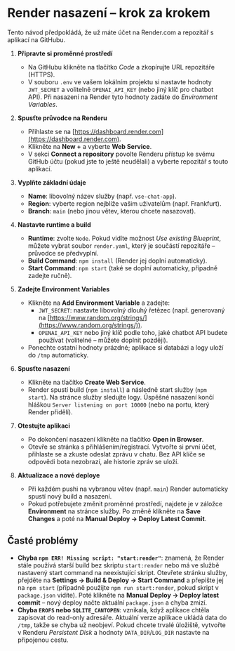 # Render nasazení – krok za krokem

Tento návod předpokládá, že už máte účet na Render.com a repozitář s aplikací na GitHubu.

1. **Připravte si proměnné prostředí**
   - Na GitHubu klikněte na tlačítko *Code* a zkopírujte URL repozitáře (HTTPS).
   - V souboru `.env` ve vašem lokálním projektu si nastavte hodnoty `JWT_SECRET` a volitelně `OPENAI_API_KEY` (nebo jiný klíč pro chatbot API). Při nasazení na Render tyto hodnoty zadáte do *Environment Variables*.

2. **Spusťte průvodce na Renderu**
   - Přihlaste se na [https://dashboard.render.com](https://dashboard.render.com).
   - Klikněte na **New +** a vyberte **Web Service**.
   - V sekci **Connect a repository** povolte Renderu přístup ke svému GitHub účtu (pokud jste to ještě neudělali) a vyberte repozitář s touto aplikací.

3. **Vyplňte základní údaje**
   - **Name**: libovolný název služby (např. `vse-chat-app`).
   - **Region**: vyberte region nejblíže vašim uživatelům (např. Frankfurt).
   - **Branch**: `main` (nebo jinou větev, kterou chcete nasazovat).

4. **Nastavte runtime a build**
   - **Runtime**: zvolte `Node`. Pokud vidíte možnost *Use existing Blueprint*, můžete vybrat soubor `render.yaml`, který je součástí repozitáře – průvodce se předvyplní.
   - **Build Command**: `npm install` (Render jej doplní automaticky).
   - **Start Command**: `npm start` (také se doplní automaticky, případně zadejte ručně).

5. **Zadejte Environment Variables**
   - Klikněte na **Add Environment Variable** a zadejte:
     - `JWT_SECRET`: nastavte libovolný dlouhý řetězec (např. generovaný na [https://www.random.org/strings/](https://www.random.org/strings/)).
     - `OPENAI_API_KEY` nebo jiný klíč podle toho, jaké chatbot API budete používat (volitelné – můžete doplnit později).
   - Ponechte ostatní hodnoty prázdné; aplikace si databázi a logy uloží do `/tmp` automaticky.

6. **Spusťte nasazení**
   - Klikněte na tlačítko **Create Web Service**.
   - Render spustí build (`npm install`) a následně start služby (`npm start`). Na stránce služby sledujte logy. Úspěšné nasazení končí hláškou `Server listening on port 10000` (nebo na portu, který Render přidělí).

7. **Otestujte aplikaci**
   - Po dokončení nasazení klikněte na tlačítko **Open in Browser**.
   - Otevře se stránka s přihlášením/registrací. Vytvořte si první účet, přihlaste se a zkuste odeslat zprávu v chatu. Bez API klíče se odpovědi bota nezobrazí, ale historie zpráv se uloží.

8. **Aktualizace a nové deploye**
   - Při každém pushi na vybranou větev (např. `main`) Render automaticky spustí nový build a nasazení.
   - Pokud potřebujete změnit proměnné prostředí, najdete je v záložce **Environment** na stránce služby. Po změně klikněte na **Save Changes** a poté na **Manual Deploy → Deploy Latest Commit**.

## Časté problémy

- **Chyba `npm ERR! Missing script: "start:render"`**: znamená, že Render stále používá starší build bez skriptu `start:render` nebo má ve službě nastavený start command na neexistující skript. Otevřete stránku služby, přejděte na **Settings → Build & Deploy → Start Command** a přepište jej na `npm start` (případně použijte `npm run start:render`, pokud skript v `package.json` vidíte). Poté klikněte na **Manual Deploy → Deploy latest commit** – nový deploy načte aktuální `package.json` a chyba zmizí.
- **Chyba `EROFS` nebo `SQLITE_CANTOPEN`**: vznikala, když aplikace chtěla zapisovat do read-only adresáře. Aktuální verze aplikace ukládá data do `/tmp`, takže se chyba už neobjeví. Pokud chcete trvalé úložiště, vytvořte v Renderu *Persistent Disk* a hodnoty `DATA_DIR`/`LOG_DIR` nastavte na připojenou cestu.

